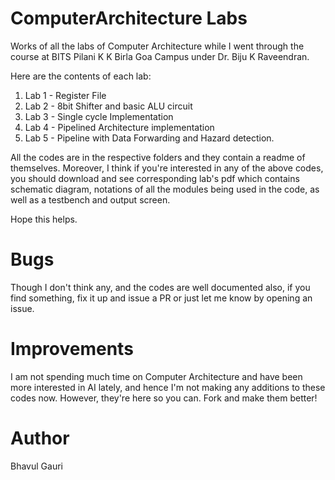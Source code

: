 ComputerArchitecture Labs
====================

Works of all the labs of Computer Architecture while I went through the course at BITS Pilani K K Birla Goa Campus under Dr. Biju K Raveendran.

Here are the contents of each lab:
1. Lab 1 - Register File
2. Lab 2 - 8bit Shifter and basic ALU circuit
3. Lab 3 - Single cycle Implementation
4. Lab 4 - Pipelined Architecture implementation
5. Lab 5 - Pipeline with Data Forwarding and Hazard detection.

All the codes are in the respective folders and they contain a readme of themselves. Moreover, I think if you're interested in any of the above codes, you should download and see corresponding lab's pdf which contains schematic diagram, notations of all the modules being used in the code, as well as a testbench and output screen.

Hope this helps.



Bugs
========
Though I don't think any, and the codes are well documented also, if you find something, fix it up and issue a PR or just let me know by opening an issue.


Improvements
==============
I am not spending much time on Computer Architecture and have been more interested in AI lately, and hence I'm not making any additions to these codes now. However, they're here so you can.
Fork and make them better! 

Author
==========
Bhavul Gauri
